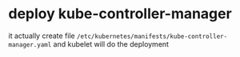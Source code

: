 # deploy kube-controller-manager

it actually create file `/etc/kubernetes/manifests/kube-controller-manager.yaml` and kubelet will do the deployment
